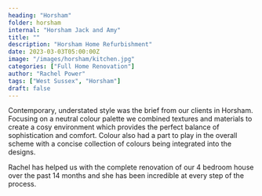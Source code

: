 ```yaml
---
heading: "Horsham"
folder: horsham
internal: "Horsham Jack and Amy"
title: ""
description: "Horsham Home Refurbishment"
date: 2023-03-03T05:00:00Z
image: "/images/horsham/kitchen.jpg"
categories: ["Full Home Renovation"]
author: "Rachel Power"
tags: ["West Sussex", "Horsham"]
draft: false
---
```


Contemporary, understated style was the brief from our clients in Horsham.  Focusing on a neutral colour palette we combined textures and materials to create a cosy environment which provides the perfect balance of sophistication and comfort.  Colour also had a part to play in the overall scheme with a concise collection of colours being integrated into the designs.


<Testimonial>
Rachel has helped us with the complete renovation of our 4 bedroom house over the past 14 months and she has been incredible at every step of the process.
</Testimonial>